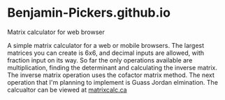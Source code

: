 # Benjamin-Pickers.github.io
Matrix calculator for web browser

A simple matrix calculator for a web or mobile browsers. The largest matrices you can create is 6x6, and decimal
inputs are allowed, with fraction input on its way. So far the only operations available are multiplication, finding
the determinant and calculating the inverse matrix. The inverse matrix operation uses the cofactor matrix method. The next 
operation that I'm planning to implement is Guass Jordan elmination. The calcualtor can be viewed at [matrixcalc.ca](https://matrixcalc.ca/)

